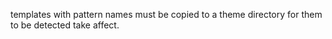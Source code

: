 templates with pattern names must be copied to 
a theme directory for them to be detected take affect.
